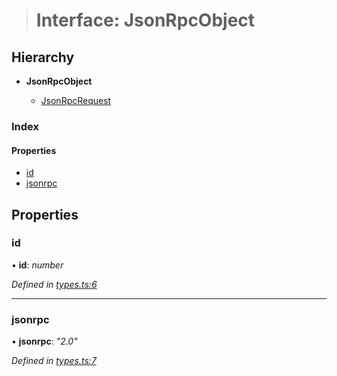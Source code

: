 > # Interface: JsonRpcObject

## Hierarchy

* **JsonRpcObject**

  * [JsonRpcRequest](_types_.jsonrpcrequest.md)

### Index

#### Properties

* [id](_types_.jsonrpcobject.md#id)
* [jsonrpc](_types_.jsonrpcobject.md#jsonrpc)

## Properties

###  id

• **id**: *number*

*Defined in [types.ts:6](https://github.com/polkadot-js/api/blob/b77b3db/packages/rpc-provider/src/types.ts#L6)*

___

###  jsonrpc

• **jsonrpc**: *"2.0"*

*Defined in [types.ts:7](https://github.com/polkadot-js/api/blob/b77b3db/packages/rpc-provider/src/types.ts#L7)*